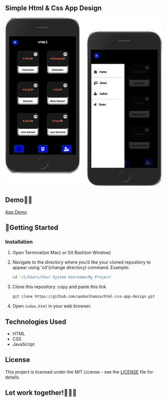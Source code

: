 ## Simple Html & Css App Design

<p align="center">
<img src="/imgs/HtmlCssAppDesign.png">
</p>

## Demo🔗📡

[App Demo](https://youtu.be/69vksgEeuhg?si=45PJLpI1IuZUAce5)

## 🚀Getting Started

### Installation

1. Open Terminal(on Mac) or Git Bash(on Window)

2. Navigate to the directory where you’d like your cloned repository to appear using 'cd'(change directory) command.
Example:

   ```bash
   cd '/C/Users/Your System Username/My Project'
   ```
   
3. Clone this repository:
   copy and paste this link

   ```bash
   git clone https://github.com/apdoolhamza/html-css-app-design.git
   ```

4. Open `index.html` in your web browser.

## Technologies Used

- HTML
- CSS
- JavaScript

## License

This project is licensed under the MIT License - see the [LICENSE](LICENSE.txt) file for details.

## Let work together!📡🔗🤝
